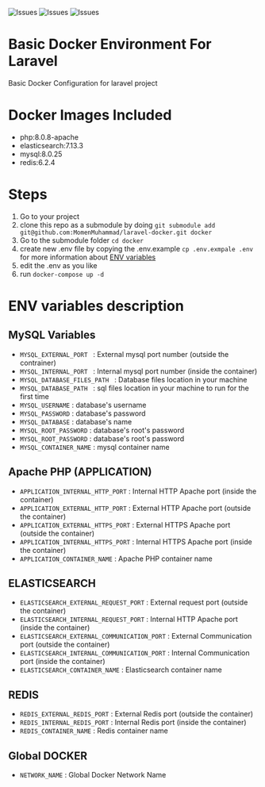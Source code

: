 ![Issues](https://img.shields.io/github/issues/MomenMuhammad/laravel-docker)
![Issues](https://img.shields.io/github/forks/MomenMuhammad/laravel-docker)
![Issues](https://img.shields.io/github/stars/MomenMuhammad/laravel-docker)
# Basic Docker Environment For Laravel
Basic Docker Configuration for laravel project

# Docker Images Included
- php:8.0.8-apache
- elasticsearch:7.13.3
- mysql:8.0.25
- redis:6.2.4

# Steps
1. Go to your project 
2. clone this repo as a submodule by doing ```git submodule add git@github.com:MomenMuhammad/laravel-docker.git docker```
3. Go to the submodule folder ```cd docker```
4. create new .env file by copying the .env.example ```cp .env.exmpale .env``` for more information about [ENV variables](#env-variables-description)
5. edit the .env as you like
6. run ```docker-compose up -d```

# ENV variables description
## MySQL Variables
- ```MYSQL_EXTERNAL_PORT ``` : External mysql port number (outside the contrainer)
- ```MYSQL_INTERNAL_PORT ``` : Internal mysql port number (inside the container)
- ```MYSQL_DATABASE_FILES_PATH ``` : Database files location in your machine
- ```MYSQL_DATABASE_PATH ``` : sql files location in your machine to run for the first time
- ```MYSQL_USERNAME``` : database's username
- ```MYSQL_PASSWORD``` : database's password
- ```MYSQL_DATABASE``` : database's name
- ```MYSQL_ROOT_PASSWORD``` : database's root's password
- ```MYSQL_ROOT_PASSWORD``` : database's root's password
- ```MYSQL_CONTAINER_NAME``` : mysql container name
## Apache PHP (APPLICATION)
- ```APPLICATION_INTERNAL_HTTP_PORT``` : Internal HTTP Apache port (inside the container)
- ```APPLICATION_EXTERNAL_HTTP_PORT``` : External HTTP Apache port (outside the container)
- ```APPLICATION_EXTERNAL_HTTPS_PORT``` : External HTTPS Apache port (outside the container)
- ```APPLICATION_INTERNAL_HTTPS_PORT``` : Internal HTTPS Apache port (inside the container)
- ```APPLICATION_CONTAINER_NAME``` : Apache PHP container name
## ELASTICSEARCH
- ```ELASTICSEARCH_EXTERNAL_REQUEST_PORT``` : External request port (outside the container)
- ```ELASTICSEARCH_INTERNAL_REQUEST_PORT``` : Internal HTTP Apache port (inside the container)
- ```ELASTICSEARCH_EXTERNAL_COMMUNICATION_PORT``` : External Communication port (outside the container)
- ```ELASTICSEARCH_INTERNAL_COMMUNICATION_PORT``` : Internal Communication port (inside the container)
- ```ELASTICSEARCH_CONTAINER_NAME``` : Elasticsearch container name
## REDIS
- ```REDIS_EXTERNAL_REDIS_PORT``` : External Redis port (outside the container)
- ```REDIS_INTERNAL_REDIS_PORT``` : Internal Redis port (inside the container)
- ```REDIS_CONTAINER_NAME``` : Redis container name
## Global DOCKER
- ```NETWORK_NAME``` : Global Docker Network Name
